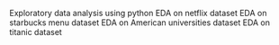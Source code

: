Exploratory data analysis using python
EDA on netflix dataset
EDA on starbucks menu dataset
EDA on American universities dataset
EDA on titanic dataset
